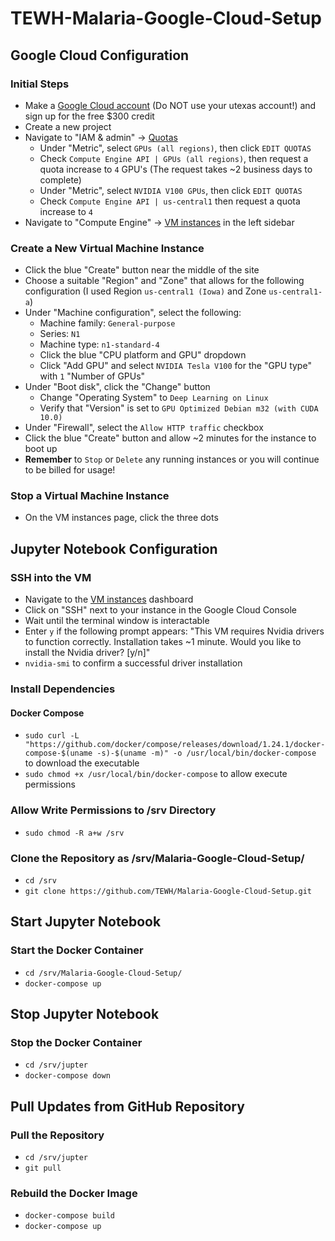 # TEWH-Malaria-Google-Cloud-Setup

## Google Cloud Configuration

### Initial Steps
- Make a [Google Cloud account](https://cloud.google.com) (Do NOT use your utexas account!) and sign up for the free $300 credit
- Create a new project
- Navigate to "IAM & admin" -> [Quotas](https://console.cloud.google.com/iam-admin/quotas)
    - Under "Metric", select `GPUs (all regions)`, then click `EDIT QUOTAS`
    - Check `Compute Engine API | GPUs (all regions)`, then request a quota increase to `4` GPU's (The request takes ~2 business days to complete)
    - Under "Metric", select `NVIDIA V100 GPUs`, then click `EDIT QUOTAS`
    - Check `Compute Engine API | us-central1` then request a quota increase to `4`
- Navigate to "Compute Engine" -> [VM instances](https://console.cloud.google.com/compute/instances) in the left sidebar

### Create a New Virtual Machine Instance
- Click the blue "Create" button near the middle of the site
- Choose a suitable "Region" and "Zone" that allows for the following configuration (I used Region `us-central1 (Iowa)` and Zone `us-central1-a`)
- Under "Machine configuration", select the following:
    - Machine family: `General-purpose`
    - Series: `N1`
    - Machine type: `n1-standard-4`
    - Click the blue "CPU platform and GPU" dropdown
    - Click "Add GPU" and select `NVIDIA Tesla V100` for the "GPU type" with `1` "Number of GPUs"
- Under "Boot disk", click the "Change" button
    - Change "Operating System" to `Deep Learning on Linux`
    - Verify that "Version" is set to `GPU Optimized Debian m32 (with CUDA 10.0)`
- Under "Firewall", select the `Allow HTTP traffic` checkbox
- Click the blue "Create" button and allow ~2 minutes for the instance to boot up
- **Remember** to `Stop` or `Delete` any running instances or you will continue to be billed for usage!

### Stop a Virtual Machine Instance
- On the VM instances page, click the three dots 


## Jupyter Notebook Configuration

### SSH into the VM
- Navigate to the [VM instances](https://console.cloud.google.com/compute/instances) dashboard
- Click on "SSH" next to your instance in the Google Cloud Console
- Wait until the terminal window is interactable
- Enter `y` if the following prompt appears: "This VM requires Nvidia drivers to function correctly. Installation takes ~1 minute. Would you like to install the Nvidia driver? [y/n]"
- `nvidia-smi` to confirm a successful driver installation


### Install Dependencies

<!-- #### Git
- `sudo apt install -y git`

#### NVIDIA Driver
- `sudo apt install -y nvidia-driver-435` to install the NVIDIA driver (takes ~5 minutes)
- `sudo shutdown -r now` to restart and complete installation (takes ~5 minutes)
- Reconnect, then `nvidia-smi` to conirm a successful driver installation

#### Docker
- `curl -fsSL https://get.docker.com | sh` to run the install script
- `sudo usermod -a -G docker $USER` to add yourself to the docker group
- `newgrp docker` to join the docker group without having to re-login -->

<!-- #### NVIDIA Container Toolkit
Reference: https://github.com/NVIDIA/nvidia-docker

- `distribution=$(. /etc/os-release;echo $ID$VERSION_ID)`
- `curl -s -L https://nvidia.github.io/nvidia-docker/gpgkey | sudo apt-key add -`
- `curl -s -L https://nvidia.github.io/nvidia-docker/$distribution/nvidia-docker.list | sudo tee /etc/apt/sources.list.d/nvidia-docker.list`
- `sudo apt update && sudo apt install -y nvidia-container-toolkit`
- `sudo systemctl restart docker`
- `docker run --gpus all nvidia/cuda nvidia-smi` to verify a successful installation
- `docker info | grep Runtimes` and confirm that `nvidia` appears -->

#### Docker Compose
- `sudo curl -L "https://github.com/docker/compose/releases/download/1.24.1/docker-compose-$(uname -s)-$(uname -m)" -o /usr/local/bin/docker-compose` to download the executable
- `sudo chmod +x /usr/local/bin/docker-compose` to allow execute permissions
<!-- - `sudo ln -s /usr/local/bin/docker-compose /usr/bin/docker-compose` -->

### Allow Write Permissions to /srv Directory
- `sudo chmod -R a+w /srv`

### Clone the Repository as /srv/Malaria-Google-Cloud-Setup/
- `cd /srv`
- `git clone https://github.com/TEWH/Malaria-Google-Cloud-Setup.git`


## Start Jupyter Notebook

### Start the Docker Container
- `cd /srv/Malaria-Google-Cloud-Setup/`
- `docker-compose up`


## Stop Jupyter Notebook

### Stop the Docker Container
- `cd /srv/jupter`
- `docker-compose down`


## Pull Updates from GitHub Repository

### Pull the Repository
- `cd /srv/jupter`
- `git pull`

### Rebuild the Docker Image
- `docker-compose build`
- `docker-compose up`

